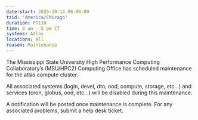 ```yaml
---
date-start: 2025-10-14 06:00:00
tzid: 'America/Chicago'
duration: PT11H
time: 6 am - 5 pm CT
systems: Atlas
locations: All
reason: Maintenance
---
```

The Mississippi State University High Performance
Computing Collaboratory’s (MSU/HPC2) Computing Office has scheduled
maintenance for the atlas compute cluster.

All associated systems (login, devel, dtn, ood, compute, storage, etc…) and
services (cron, globus, ood, etc…) will be disabled during this maintenance.

A notification will be posted once maintenance is complete.
For any associated problems, submit a help desk ticket.